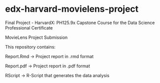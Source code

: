 # edx-harvard-movielens-project

Final Project - HarvardX: PH125.9x Capstone Course for the Data Science Professional Certificate

MovieLens Project Submission

This repository contains:

Report.Rmd -> Project report in .rmd format

Report.pdf -> Project report in .pdf format

RScript -> R-Script that generates the data analysis
